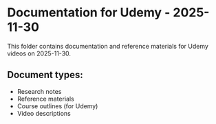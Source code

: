 # Documentation for Udemy - 2025-11-30

This folder contains documentation and reference materials for Udemy videos on 2025-11-30.

## Document types:
- Research notes
- Reference materials
- Course outlines (for Udemy)
- Video descriptions
